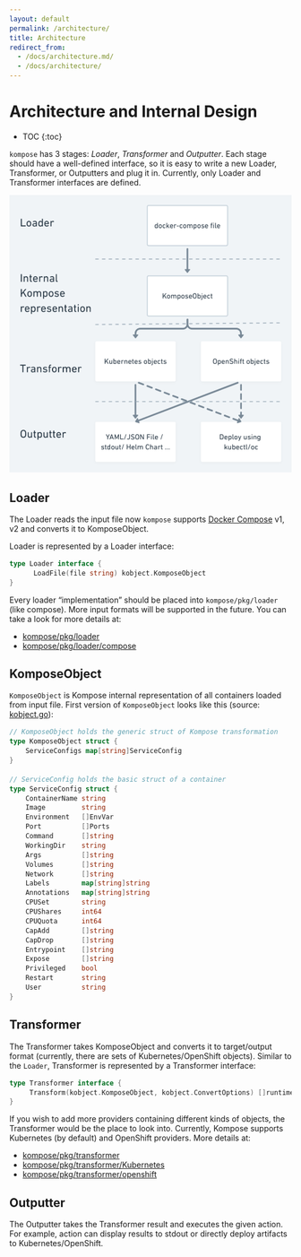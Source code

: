 ```yaml
---
layout: default
permalink: /architecture/
title: Architecture
redirect_from:
  - /docs/architecture.md/
  - /docs/architecture/
---
```


# Architecture and Internal Design

* TOC
{:toc}

`kompose` has 3 stages: _Loader_, _Transformer_ and _Outputter_. Each stage should have a well-defined interface, so it is easy to write a new Loader, Transformer, or Outputters and plug it in. Currently, only Loader and Transformer interfaces are defined.

![Design Diagram](https://github.com/kubernetes/kompose/blob/main/docs/images/design_diagram.png)

## Loader

The Loader reads the input file now `kompose` supports [Docker Compose](https://docs.docker.com/compose) v1, v2 and converts it to KomposeObject.

Loader is represented by a Loader interface:

```go
type Loader interface {
      LoadFile(file string) kobject.KomposeObject
}
```

Every loader “implementation” should be placed into `kompose/pkg/loader` (like compose). More input formats will be supported in the future. You can take a look for more details at:

- [kompose/pkg/loader](https://github.com/kubernetes/kompose/tree/master/pkg/loader)
- [kompose/pkg/loader/compose](https://github.com/kubernetes/kompose/tree/master/pkg/loader/compose)

## KomposeObject

`KomposeObject` is Kompose internal representation of all containers loaded from input file. First version of `KomposeObject` looks like this (source: [kobject.go](https://github.com/kubernetes/kompose/blob/master/pkg/kobject/kobject.go)):

```go
// KomposeObject holds the generic struct of Kompose transformation
type KomposeObject struct {
    ServiceConfigs map[string]ServiceConfig
}

// ServiceConfig holds the basic struct of a container
type ServiceConfig struct {
    ContainerName string
    Image         string
    Environment   []EnvVar
    Port          []Ports
    Command       []string
    WorkingDir    string
    Args          []string
    Volumes       []string
    Network       []string
    Labels        map[string]string
    Annotations   map[string]string
    CPUSet        string
    CPUShares     int64
    CPUQuota      int64
    CapAdd        []string
    CapDrop       []string
    Entrypoint    []string
    Expose        []string
    Privileged    bool
    Restart       string
    User          string
}
```

## Transformer

The Transformer takes KomposeObject and converts it to target/output format (currently, there are sets of Kubernetes/OpenShift objects). Similar to the `Loader`, Transformer is represented by a Transformer interface:

```go
type Transformer interface {
     Transform(kobject.KomposeObject, kobject.ConvertOptions) []runtime.Object
}
```

If you wish to add more providers containing different kinds of objects, the Transformer would be the place to look into. Currently, Kompose supports Kubernetes (by default) and OpenShift providers. More details at:

- [kompose/pkg/transformer](https://github.com/kubernetes/kompose/tree/master/pkg/transformer)
- [kompose/pkg/transformer/Kubernetes](https://github.com/kubernetes/kompose/tree/master/pkg/transformer/kubernetes)
- [kompose/pkg/transformer/openshift](https://github.com/kubernetes/kompose/tree/master/pkg/transformer/openshift)

## Outputter

The Outputter takes the Transformer result and executes the given action. For example, action can display results to stdout or directly deploy artifacts to Kubernetes/OpenShift.
